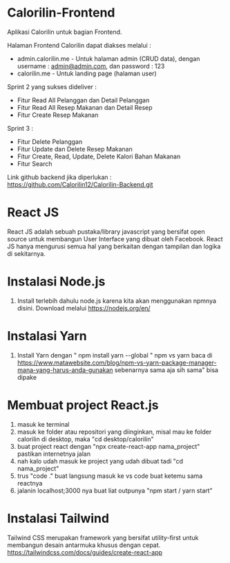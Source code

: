# Calorilin-Frontend
Aplikasi Calorilin untuk bagian Frontend.

Halaman Frontend Calorilin dapat diakses melalui :

- admin.calorilin.me - Untuk halaman admin (CRUD data), dengan username : admin@admin.com, dan password : 123
- calorilin.me - Untuk landing page (halaman user)

Sprint 2 yang sukses dideliver :
- Fitur Read All Pelanggan dan Detail Pelanggan
- Fitur Read All Resep Makanan dan Detail Resep
- Fitur Create Resep Makanan

Sprint 3 :
- Fitur Delete Pelanggan
- Fitur Update dan Delete Resep Makanan
- Fitur Create, Read, Update, Delete Kalori Bahan Makanan
- Fitur Search

Link github backend jika diperlukan :
https://github.com/Calorilin12/Calorilin-Backend.git

# React JS
React JS adalah sebuah pustaka/library javascript yang bersifat open source untuk membangun User Interface yang dibuat oleh Facebook. React JS hanya mengurusi semua hal yang berkaitan dengan tampilan dan logika di sekitarnya.

# Instalasi Node.js
1. Install terlebih dahulu node.js karena kita akan menggunakan npmnya disini. Download melalui https://nodejs.org/en/

# Instalasi Yarn
1. Install Yarn dengan " npm install yarn --global " 
npm vs yarn baca di https://www.matawebsite.com/blog/npm-vs-yarn-package-manager-mana-yang-harus-anda-gunakan
sebenarnya sama aja sih sama" bisa dipake

# Membuat project React.js
1. masuk ke terminal
2. masuk ke folder atau repositori yang diinginkan, misal mau ke folder calorilin di desktop, maka "cd desktop/calorilin"
3. buat project react dengan "npx create-react-app nama_project" pastikan internetnya jalan
4. nah kalo udah masuk ke project yang udah dibuat tadi "cd nama_project"
5. trus "code ." buat langsung masuk ke vs code buat ketemu sama reactnya
6. jalanin localhost;3000 nya buat liat outpunya "npm start / yarn start"

# Instalasi Tailwind
Tailwind CSS merupakan framework yang bersifat utility-first untuk membangun desain antarmuka khusus dengan cepat.
https://tailwindcss.com/docs/guides/create-react-app

